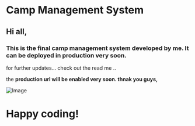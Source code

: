 # Camp Management System



## Hi all,

### This is the final camp management system  developed by me. It can be deployed in production very soon.


for further updates... check out the read me ..

the **production url will be enabled very soon.
thnak you guys,**

![Image](https://images.unsplash.com/photo-1555949963-ff9fe0c870eb?ixlib=rb-1.2.1&ixid=eyJhcHBfaWQiOjEyMDd9&auto=format&fit=crop&w=750&q=80)

# Happy coding!
